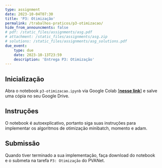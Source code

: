 ```yaml
---
type: assignment
date: 2023-10-04T07:30
title: 'P3: Otimização'
permalink: /trabalhos-praticos/p3-otimizacao/
hide_from_announcments: false
# pdf: /static_files/assignments/asg.pdf
# attachment: /static_files/assignments/asg.zip
# solutions: /static_files/assignments/asg_solutions.pdf
due_event: 
    type: due
    date: 2023-10-13T23:59
    description: 'Entrega P3: Otimização'
---
```


## Inicialização

Abra o notebook `p3-otimizacao.ipynb` via Google Colab [[**nesse link**]](https://colab.research.google.com/drive/1sTxV2Spkr8xxkEeIJJby2iplhHSIjj3T?usp=sharing) e salve uma cópia no seu Google Drive.

## Instruções

O notebook é autoexplicativo, portanto siga suas instruções para implementar os algoritmos de otimização minibatch, momento e adam. 

## Submissão

Quando tiver terminado a sua implementação, faça download do notebook e o submeta na tarefa `P3: Otimização` do PVANet.